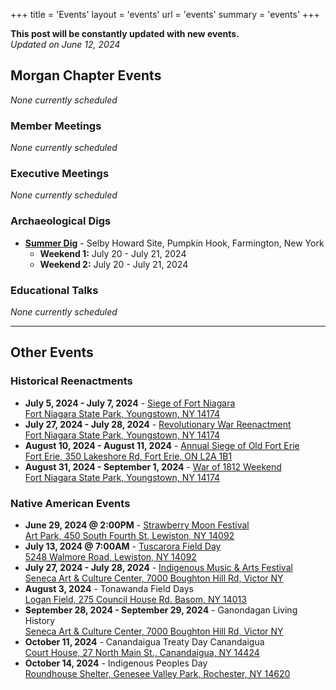 +++
title = 'Events'
layout = 'events'
url = 'events'
summary = 'events'
+++

**This post will be constantly updated with new events.**  
*Updated on June 12, 2024*

## Morgan Chapter Events

*None currently scheduled*

### Member Meetings

*None currently scheduled*


### Executive Meetings

*None currently scheduled*

### Archaeological Digs
-  **[Summer Dig](/posts/summer-dig-2024/)** - Selby Howard Site, Pumpkin Hook, Farmington, New York
	- **Weekend 1:** July 20 - July 21, 2024
	- **Weekend 2:** July 20 - July 21, 2024	

### Educational Talks

*None currently scheduled*

---

## Other Events
### Historical Reenactments
- **July 5, 2024 - July 7, 2024** - [Siege of Fort Niagara](https://tockify.com/oldfortniagara/detail/11/1720152000000)  
[Fort Niagara State Park, Youngstown, NY 14174](http://maps.google.com/?q=Fort+Niagara)
- **July 27, 2024 - July 28, 2024** - [Revolutionary War Reenactment](https://tockify.com/oldfortniagara/detail/12/1722052800000)  
[Fort Niagara State Park, Youngstown, NY 14174](http://maps.google.com/?q=Fort+Niagara)
- **August 10, 2024 - August 11, 2024** - [Annual Siege of Old Fort Erie](https://www.niagaraparks.com/events/event/annual-siege-of-old-fort-erie-reenactment)  
[Fort Erie, 350 Lakeshore Rd, Fort Erie, ON L2A 1B1](http://maps.google.com/?q=Fort+Erie,+350+Lakeshore+Rd,+Fort+Erie,+ON+L2A+1B1)
- **August 31, 2024 - September 1, 2024** - [War of 1812 Weekend](https://tockify.com/oldfortniagara/detail/14/1725076800000)  
[Fort Niagara State Park, Youngstown, NY 14174](http://maps.google.com/?q=Fort+Niagara)

### Native American Events
- **June 29, 2024 @ 2:00PM** - [Strawberry Moon Festival](https://www.artpark.net/event/100063/strawberry-moon-festival-2024)  
[Art Park, 450 South Fourth St, Lewiston, NY 14092](http://maps.google.com/?q=Art+Park,+450+South+Fourth+St,+Lewiston,+NY+14092)
- **July 13, 2024 @ 7:00AM** - [Tuscarora Field Day](https://tuscarorapicnic.org/)  
[5248 Walmore Road, Lewiston, NY 14092](http://maps.google.com/?q=5248+Walmore+Road,+Lewiston,+NY+14092)
- **July 27, 2024 - July 28, 2024** - [Indigenous Music & Arts Festival](https://www.ganondagan.org/events-detail/indigenous-music-%26-arts-festival)  
[Seneca Art & Culture Center, 7000 Boughton Hill Rd, Victor NY](http://maps.google.com/?q=Seneca+Art+&+Culture+Center)
- **August 3, 2024** - Tonawanda Field Days  
[Logan Field, 275 Council House Rd. Basom, NY 14013](http://maps.google.com/?q=Logan+Field,+275+Council+House+Rd.+Basom,+NY+14013)
- **September 28, 2024 - September 29, 2024** - Ganondagan Living History  
[Seneca Art & Culture Center, 7000 Boughton Hill Rd, Victor NY](http://maps.google.com/?q=Seneca+Art+&+Culture+Center)
- **October 11, 2024** - Canandaigua Treaty Day Canandaigua  
[Court House, 27 North Main St., Canandaigua, NY 14424](http://maps.google.com/?q=Court+House,+27+North+Main+St.,+Canandaigua,+NY+14424)
- **October 14, 2024** - Indigenous Peoples Day  
[Roundhouse Shelter, Genesee Valley Park, Rochester, NY 14620](http://maps.google.com/?q=Roundhouse+Shelter,+Genesee+Valley+Park,+Rochester,+NY+14620)
